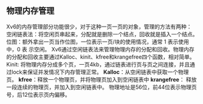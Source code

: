 ## 物理内存管理
Xv6的内存管理部分功能很少，对于这种一页一页的对象，管理的方法有两种：
空闲链表法：将空闲页串起来，分配就是删除一个结点，回收就是插入一个结点。
位图：额外拿出一页当作位图，一位表示一页/块的使用情况，通常 1 表示使用中，0 表 示空闲。
Xv6通过空闲链表法来管理物理内存的分配和回收。物理内存的分配和回收主要通过Kalloc、kinit、kfree和krangefree四个函数，相对简单。
Kinit: 将物理内存分成多个页，一页4kb，通过链表进行页与页之间连接，并且通过lock来保证并发情况下内存管理正常。
**Kalloc**：从空闲链表中获取一个物理页。
**kfree**：释放一个物理页，并将物理页加入到空闲链表中
**krangefree**： 释放一段连续的物理页，并加入到空闲链表中。
物理地址是56位，前44位表示物理页号，后12位表示页内偏移。
